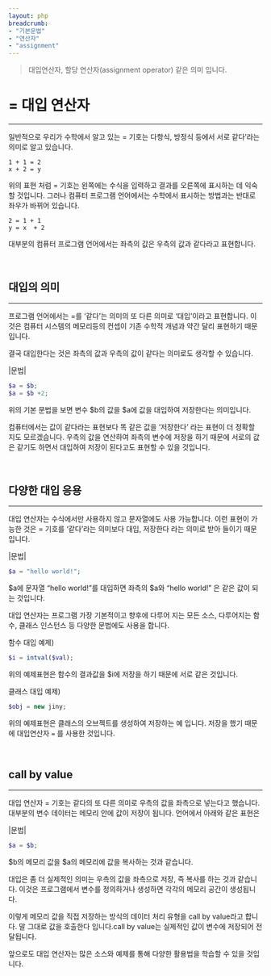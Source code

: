 ```yaml
---
layout: php
breadcrumb:
- "기본문법"
- "연산자"
- "assignment"
---
```


> 대입연산자, 할당 연산자(assignment operator) 같은 의미 입니다.

# = 대입 연산자
---
일반적으로 우리가 수학에서 알고 있는 = 기호는 다항식, 방정식 등에서 서로 같다’라는 의미로 알고 있습니다.  

```
1 + 1 = 2
x + 2 = y
```

위의 표현 처럼 = 기호는 왼쪽에는 수식을 입력하고 결과를 오른쪽에 표시하는 데 익숙할 것입니다. 그러나 컴퓨터 프로그램 언어에서는 수학에서 표시하는 방법과는 반대로 좌우가 바뀌어 있습니다.  

```
2 = 1 + 1
y = x  + 2 
```

대부분의 컴퓨터 프로그램 언어에서는 좌측의 값은 우측의 값과 같다라고 표현합니다.  

<br>

## 대입의 의미
---
프로그램 언어에서는 =를 ‘같다’는 의미의 또 다른 의미로 ‘대입’이라고 표현합니다. 이것은 컴퓨터 시스템의 메모리등의 컨셉이 기존 수학적 개념과 약간 달리 표현하기 때문입니다.  

결국 대입한다는 것은 좌측의 값과 우측의 값이 같다는 의미로도 생각할 수 있습니다.  

|문법|
```php
$a = $b;
$a = $b +2;
```

위의 기본 문법을 보면 변수 $b의 값을 $a에 값을 대입하여 저장한다는 의미입니다.  

컴퓨터에서는 값이 같다라는 표현보다 똑 같은 값을 ‘저장한다’ 라는 표현이 더 정확할 지도 모르겠습니다. 우측의 값을 연산하여 좌측의 변수에 저장을 하기 때문에 서로의 값은 같기도 하면서 대입하여 저장이 된다고도 표현할 수 있을 것입니다.  

<br>

## 다양한 대입 응용
---
대입 연산자는 수식에서만 사용하지 않고 문자열에도 사용 가능합니다. 이런 표현이 가능한 것은 = 기호를 ‘같다’라는 의미보다 대입, 저장한다 라는 의미로 받아 들이기 때문입니다.  

|문법|
```php
$a = "hello world!";
```

$a에 문자열 “hello world!”를 대입하면 좌측의 $a와 “hello world!” 은 같은 값이 되는 것입니다.  

대입 연산자는 프로그램 가장 기본적이고 향후에 다루어 지는 모든 소스, 다루어지는 함수, 클래스 인스턴스 등 다양한 문법에도 사용을 합니다.   

함수 대입 예제)
```php
$i = intval($val);
```

위의 예제표현은 함수의 결과값을 $i에 저장을 하기 때문에 서로 같은 것입니다.  

클래스 대입 예제)
```php
$obj = new jiny;
```

위의 예제표현은 클래스의 오브젝트를 생성하여 저장하는 예 입니다. 저장을 했기 때문에 대입연산자 `=` 를 사용한 것입니다.  

<br>

## call by value
---
대입 연산자 = 기호는 같다의 또 다른 의미로 우측의 값을 좌측으로 넣는다고 했습니다. 대부분의 변수 데이터는 메모리 안에 값이 저장이 됩니다. 언어에서 아래와 같은 표현은  

|문법|
```php
$a = $b;
```

$b의 메모리 값을 $a의 메모리에 값을 복사하는 것과 같습니다.  

대입은 좀 더 실제적인 의미는 우측의 값을 좌측으로 저장, 즉 복사를 하는 것과 같습니다. 이것은 프로그램에서 변수를 정의하거나 생성하면 각각의 메모리 공간이 생성됩니다.  

이렇게 메모리 값을 직접 저장하는 방식의 데이터 처리 유형을 call by value라고 합니다. 말 그대로 값을 호출한다 입니다.call by value는 실제적인 값이 변수에 저장되어 전달됩니다.  

앞으로도 대입 연산자는 많은 소스와 예제를 통해 다양한 활용법을 학습할 수 있을 것입니다.  

<br><br>